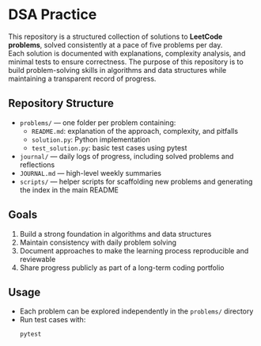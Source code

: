 # DSA Practice

This repository is a structured collection of solutions to **LeetCode problems**, solved consistently at a pace of five problems per day.  
Each solution is documented with explanations, complexity analysis, and minimal tests to ensure correctness. The purpose of this repository is to build problem-solving skills in algorithms and data structures while maintaining a transparent record of progress.  

## Repository Structure

- `problems/` — one folder per problem containing:
  - `README.md`: explanation of the approach, complexity, and pitfalls  
  - `solution.py`: Python implementation  
  - `test_solution.py`: basic test cases using pytest  
- `journal/` — daily logs of progress, including solved problems and reflections  
- `JOURNAL.md` — high-level weekly summaries  
- `scripts/` — helper scripts for scaffolding new problems and generating the index in the main README  

## Goals

1. Build a strong foundation in algorithms and data structures  
2. Maintain consistency with daily problem solving  
3. Document approaches to make the learning process reproducible and reviewable  
4. Share progress publicly as part of a long-term coding portfolio  

## Usage

- Each problem can be explored independently in the `problems/` directory  
- Run test cases with:
  ```bash
  pytest
